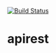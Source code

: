 [![Build Status](https://travis-ci.org/diegokunha/apirest.svg?branch=master)](https://travis-ci.org/diegokunha/apirest)
# apirest
